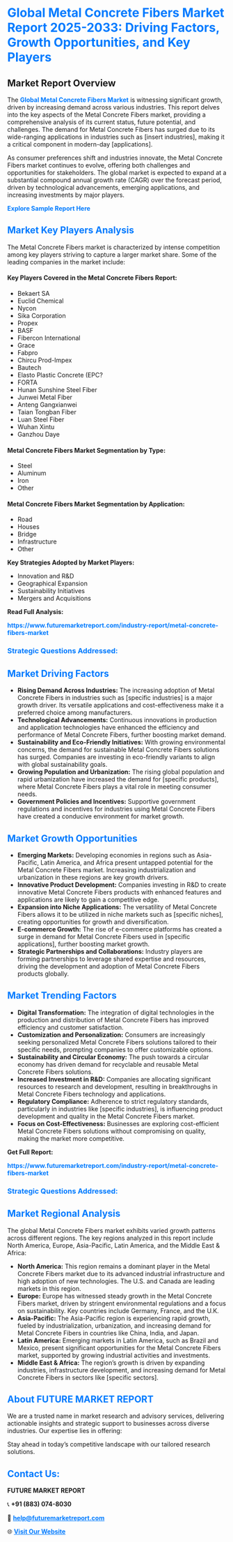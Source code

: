 <h1 style="color: #007BFF;">Global Metal Concrete Fibers Market Report 2025-2033: Driving Factors, Growth Opportunities, and Key Players</h1>

<section id="overview">
<h2>Market Report Overview</h2>
<p>The <a href="https://www.futuremarketreport.com/industry-report/metal-concrete-fibers-market" style="color: #007BFF; text-decoration: none;"><strong>Global Metal Concrete Fibers Market</strong></a> is witnessing significant growth, driven by increasing demand across various industries. This report delves into the key aspects of the Metal Concrete Fibers market, providing a comprehensive analysis of its current status, future potential, and challenges. The demand for Metal Concrete Fibers has surged due to its wide-ranging applications in industries such as [insert industries], making it a critical component in modern-day [applications].</p>
<p>As consumer preferences shift and industries innovate, the Metal Concrete Fibers market continues to evolve, offering both challenges and opportunities for stakeholders. The global market is expected to expand at a substantial compound annual growth rate (CAGR) over the forecast period, driven by technological advancements, emerging applications, and increasing investments by major players.</p>
</section>

<section id="overview">
<p><a href="https://www.futuremarketreport.com/request-sample/reportId=90874" style="color: #007BFF; text-decoration: none;"><strong>Explore Sample Report Here</strong></a></p>
</section>

<section id="key-players">
<h2 style="color: #007BFF;">Market Key Players Analysis</h2>
<p>The Metal Concrete Fibers market is characterized by intense competition among key players striving to capture a larger market share. Some of the leading companies in the market include:</p>
<h4>Key Players Covered in the Metal Concrete Fibers Report:</h4>
<ul><li>Bekaert SA</li><li>Euclid Chemical</li><li>Nycon</li><li>Sika Corporation</li><li>Propex</li><li>BASF</li><li>Fibercon International</li><li>Grace</li><li>Fabpro</li><li>Chircu Prod-Impex</li><li>Bautech</li><li>Elasto Plastic Concrete (EPC?</li><li>FORTA</li><li>Hunan Sunshine Steel Fiber</li><li>Junwei Metal Fiber</li><li>Anteng Gangxianwei</li><li>Taian Tongban Fiber</li><li>Luan Steel Fiber</li><li>Wuhan Xintu</li><li>Ganzhou Daye</li></ul>
<h4>Metal Concrete Fibers Market Segmentation by Type:</h4>
<ul><li>Steel</li><li>Aluminum</li><li>Iron</li><li>Other</li></ul>

<h4>Metal Concrete Fibers Market Segmentation by Application:</h4>
<ul><li>Road</li><li>Houses</li><li>Bridge</li><li>Infrastructure</li><li>Other</li></ul>
<p><strong>Key Strategies Adopted by Market Players:</strong></p>
<ul>
<li>Innovation and R&D</li>
<li>Geographical Expansion</li>
<li>Sustainability Initiatives</li>
<li>Mergers and Acquisitions</li>
</ul>
</section>

<section>
<p><strong>Read Full Analysis: </strong></p><a href="https://www.futuremarketreport.com/industry-report/metal-concrete-fibers-market" style="color: #007BFF; text-decoration: none;"><strong>https://www.futuremarketreport.com/industry-report/metal-concrete-fibers-market</strong></a>
<h3 style="color: #007BFF;">Strategic Questions Addressed:</h3>
</section>

<section id="driving-factors">
<h2 style="color: #007BFF;">Market Driving Factors</h2>
<ul>
<li><strong>Rising Demand Across Industries:</strong> The increasing adoption of Metal Concrete Fibers in industries such as [specific industries] is a major growth driver. Its versatile applications and cost-effectiveness make it a preferred choice among manufacturers.</li>
<li><strong>Technological Advancements:</strong> Continuous innovations in production and application technologies have enhanced the efficiency and performance of Metal Concrete Fibers, further boosting market demand.</li>
<li><strong>Sustainability and Eco-Friendly Initiatives:</strong> With growing environmental concerns, the demand for sustainable Metal Concrete Fibers solutions has surged. Companies are investing in eco-friendly variants to align with global sustainability goals.</li>
<li><strong>Growing Population and Urbanization:</strong> The rising global population and rapid urbanization have increased the demand for [specific products], where Metal Concrete Fibers plays a vital role in meeting consumer needs.</li>
<li><strong>Government Policies and Incentives:</strong> Supportive government regulations and incentives for industries using Metal Concrete Fibers have created a conducive environment for market growth.</li>
</ul>
</section>

<section id="growth-opportunities">
<h2 style="color: #007BFF;">Market Growth Opportunities</h2>
<ul>
<li><strong>Emerging Markets:</strong> Developing economies in regions such as Asia-Pacific, Latin America, and Africa present untapped potential for the Metal Concrete Fibers market. Increasing industrialization and urbanization in these regions are key growth drivers.</li>
<li><strong>Innovative Product Development:</strong> Companies investing in R&D to create innovative Metal Concrete Fibers products with enhanced features and applications are likely to gain a competitive edge.</li>
<li><strong>Expansion into Niche Applications:</strong> The versatility of Metal Concrete Fibers allows it to be utilized in niche markets such as [specific niches], creating opportunities for growth and diversification.</li>
<li><strong>E-commerce Growth:</strong> The rise of e-commerce platforms has created a surge in demand for Metal Concrete Fibers used in [specific applications], further boosting market growth.</li>
<li><strong>Strategic Partnerships and Collaborations:</strong> Industry players are forming partnerships to leverage shared expertise and resources, driving the development and adoption of Metal Concrete Fibers products globally.</li>
</ul>
</section>

<section id="trending-factors">
<h2 style="color: #007BFF;">Market Trending Factors</h2>
<ul>
<li><strong>Digital Transformation:</strong> The integration of digital technologies in the production and distribution of Metal Concrete Fibers has improved efficiency and customer satisfaction.</li>
<li><strong>Customization and Personalization:</strong> Consumers are increasingly seeking personalized Metal Concrete Fibers solutions tailored to their specific needs, prompting companies to offer customizable options.</li>
<li><strong>Sustainability and Circular Economy:</strong> The push towards a circular economy has driven demand for recyclable and reusable Metal Concrete Fibers solutions.</li>
<li><strong>Increased Investment in R&D:</strong> Companies are allocating significant resources to research and development, resulting in breakthroughs in Metal Concrete Fibers technology and applications.</li>
<li><strong>Regulatory Compliance:</strong> Adherence to strict regulatory standards, particularly in industries like [specific industries], is influencing product development and quality in the Metal Concrete Fibers market.</li>
<li><strong>Focus on Cost-Effectiveness:</strong> Businesses are exploring cost-efficient Metal Concrete Fibers solutions without compromising on quality, making the market more competitive.</li>
</ul>
</section>

<section>
<p><strong>Get Full Report: </strong></p><a href="https://www.futuremarketreport.com/industry-report/metal-concrete-fibers-market" style="color: #007BFF; text-decoration: none;"><strong>https://www.futuremarketreport.com/industry-report/metal-concrete-fibers-market</strong></a>
<h3 style="color: #007BFF;">Strategic Questions Addressed:</h3>
</section>


<section id="regional-analysis">
<h2 style="color: #007BFF;">Market Regional Analysis</h2>
<p>The global Metal Concrete Fibers market exhibits varied growth patterns across different regions. The key regions analyzed in this report include North America, Europe, Asia-Pacific, Latin America, and the Middle East & Africa:</p>
<ul>
<li><strong>North America:</strong> This region remains a dominant player in the Metal Concrete Fibers market due to its advanced industrial infrastructure and high adoption of new technologies. The U.S. and Canada are leading markets in this region.</li>
<li><strong>Europe:</strong> Europe has witnessed steady growth in the Metal Concrete Fibers market, driven by stringent environmental regulations and a focus on sustainability. Key countries include Germany, France, and the U.K.</li>
<li><strong>Asia-Pacific:</strong> The Asia-Pacific region is experiencing rapid growth, fueled by industrialization, urbanization, and increasing demand for Metal Concrete Fibers in countries like China, India, and Japan.</li>
<li><strong>Latin America:</strong> Emerging markets in Latin America, such as Brazil and Mexico, present significant opportunities for the Metal Concrete Fibers market, supported by growing industrial activities and investments.</li>
<li><strong>Middle East & Africa:</strong> The region’s growth is driven by expanding industries, infrastructure development, and increasing demand for Metal Concrete Fibers in sectors like [specific sectors].</li>
</ul>
</section>

<footer>
<h2 style="color: #007BFF;">About FUTURE MARKET REPORT</h2>
<p>We are a trusted name in market research and advisory services, delivering actionable insights and strategic support to businesses across diverse industries. Our expertise lies in offering:</p>

<p>Stay ahead in today’s competitive landscape with our tailored research solutions.</p>

<h2 style="color: #007BFF;">Contact Us:</h2>
<p><strong>FUTURE MARKET REPORT</strong></p>
<p>📞 <strong>+91 (883) 074-8030</strong></p>
<p>📧 <strong><a href="mailto:help@futuremarketreport.com" style="color: #007BFF;">help@futuremarketreport.com</a></strong></p>
<p>🌐 <strong><a href="https://www.futuremarketreport.com/" style="color: #007BFF;">Visit Our Website</a></strong></p>
</footer>